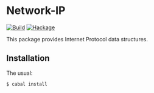 Network-IP
==========

[![Build](https://github.com/mvv/network-ip/actions/workflows/ci.yml/badge.svg)](https://github.com/mvv/network-ip/actions/workflows/ci.yml) [![Hackage](https://img.shields.io/hackage/v/network-ip.svg)](http://hackage.haskell.org/package/network-ip)

This package provides Internet Protocol data structures.

Installation
------------
The usual:

	$ cabal install

